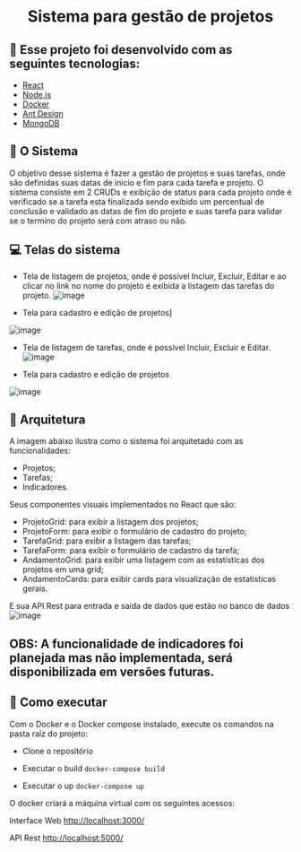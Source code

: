 <h1 align="center">Sistema para gestão de projetos</h1>

## 🧪 Esse projeto foi desenvolvido com as seguintes tecnologias:

- [React](https://reactjs.org/)
- [Node.js](https://nodejs.org/)
- [Docker](https://www.docker.com/)
- [Ant Design](https://ant.design/)
- [MongoDB](https://www.mongodb.com/)

## 📝 O Sistema

O objetivo desse sistema é fazer a gestão de projetos e suas tarefas, onde são definidas suas datas de inicio e fim para cada tarefa e projeto.
O sistema consiste em 2 CRUDs e exibição de status para cada projeto onde é verificado se a tarefa esta finalizada sendo exibido um percentual de conclusão e validado as datas de fim do projeto e suas tarefa para validar se o termino do projeto será com atraso ou não.

## 💻 Telas do sistema

- Tela de listagem de projetos, onde é possível Incluir, Excluir, Editar e ao clicar no link no nome do projeto é exibida a listagem das tarefas do projeto.
![image](https://user-images.githubusercontent.com/11712951/132796787-a2256c39-9e1c-4cb3-b82a-b103bc58bcec.png)

- Tela para cadastro e edição de projetos]

![image](https://user-images.githubusercontent.com/11712951/132797079-2483b592-e9db-4d6a-8343-9f3bac1e79fd.png)

- Tela de listagem de tarefas, onde é possível Incluir, Excluir e Editar.
![image](https://user-images.githubusercontent.com/11712951/132797140-3226efbb-eaea-4c41-9556-474e79431f9a.png)

- Tela para cadastro e edição de projetos

![image](https://user-images.githubusercontent.com/11712951/132797237-34467f99-8791-4e64-8492-251746060da9.png)


## 🔶 Arquitetura

A imagem abaixo ilustra como o sistema foi arquitetado com as funcionalidades: 
- Projetos;
- Tarefas;
- Indicadores. 

Seus componentes visuais implementados no React que são:
- ProjetoGrid: para exibir a listagem dos projetos;
- ProjetoForm: para exibir o formulário de cadastro do projeto;
- TarefaGrid: para exibir a listagem das tarefas;
- TarefaForm: para exibir o formulário de cadastro da tarefa;
- AndamentoGrid: para exibir uma listagem com as estatísticas dos projetos em uma grid;
- AndamentoCards: para exibir cards para visualização de estatísticas gerais.

E sua API Rest para entrada e saída de dados que estão no banco de dados
![image](https://user-images.githubusercontent.com/11712951/132797614-b1739ecf-004d-43d9-9c4e-2084974c788d.png)


## OBS: A funcionalidade de indicadores foi planejada mas não implementada, será disponibilizada em versões futuras.

## 🚀 Como executar

Com o Docker e o Docker compose instalado, execute os comandos na pasta raiz do projeto:
- Clone o repositório

- Executar o build
`docker-compose build`

- Executar o up
`docker-compose up`

O docker criará a máquina virtual com os seguintes acessos:

Interface Web [http://localhost:3000/](http://localhost:3000/)

API Rest [http://localhost:5000/](http://localhost:5000/)
